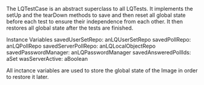 The LQTestCase is an abstract superclass to all LQTests. 
It implements the setUp and the tearDown methods to save and then reset all global state before each test to ensure their independence from each other.
It then restores all global state after the tests are finished.

Instance Variables
	savedUserSetRepo:		anLQUserSetRepo
	savedPollRepo:		anLQPollRepo
	savedServerPollRepo:		anLQLocalObjectRepo
	savedPasswordManager:		anLQPasswordManager
	savedAnsweredPollIds:		aSet
	wasServerActive:		aBoolean

All inctance variables are used to store the global state of the Image in order to restore it later.

